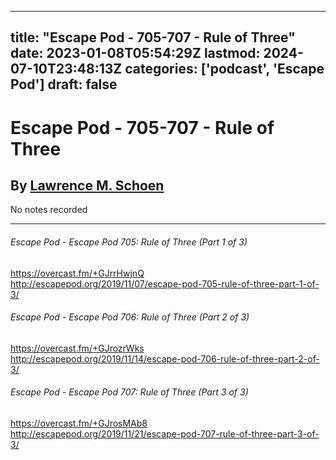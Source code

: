 
---
title: "Escape Pod - 705-707 - Rule of Three"
date: 2023-01-08T05:54:29Z
lastmod: 2024-07-10T23:48:13Z
categories: ['podcast', 'Escape Pod']
draft: false
---


# Escape Pod - 705-707 - Rule of Three
## By [Lawrence M. Schoen](https://escapepod.org/people/lawrence-m-schoen/)

No notes recorded

- - -
###### Escape Pod - Escape Pod 705: Rule of Three (Part 1 of 3)

https://overcast.fm/+GJrrHwjnQ  
http://escapepod.org/2019/11/07/escape-pod-705-rule-of-three-part-1-of-3/
###### Escape Pod - Escape Pod 706: Rule of Three (Part 2 of 3)

https://overcast.fm/+GJrozrWks  
http://escapepod.org/2019/11/14/escape-pod-706-rule-of-three-part-2-of-3/
###### Escape Pod - Escape Pod 707: Rule of Three (Part 3 of 3)

https://overcast.fm/+GJrosMAb8  
http://escapepod.org/2019/11/21/escape-pod-707-rule-of-three-part-3-of-3/

<!-- #public #podcast #Escape Pod# -->

<!-- {BearID:63C0592F-8EF3-427F-B9A5-3571A79017DD-28016-00002D97D0549E62} -->
